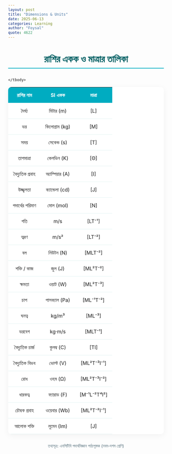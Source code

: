 ```yaml
---
layout: post
title: "Dimensions & Units"
date: 2025-06-13
categories: Learning
author: "Foysal"
quote: 4622
---
```


<html lang="bn">
<head>
  <meta charset="UTF-8">
  <meta name="viewport" content="width=device-width, initial-scale=1.0">
  <title>রাশির একক ও মাত্রা</title>
  <style>
    @import url('https://fonts.googleapis.com/css2?family=Noto+Sans+Bengali:wght@400;700&display=swap');

    body {
      font-family: 'Noto Sans Bengali', sans-serif;
      background: linear-gradient(to right, #e0f7fa, #ffffff);
      color: #2c3e50;
      padding: 40px 20px;
      max-width: 1000px;
      margin: auto;
    }

    h1 {
      text-align: center;
      color: #006064;
      font-size: 2.2em;
      margin-bottom: 30px;
      border-bottom: 2px solid #00acc1;
      padding-bottom: 10px;
    }

    table {
      width: 100%;
      border-collapse: collapse;
      background: #ffffff;
      border-radius: 10px;
      overflow: hidden;
      box-shadow: 0 4px 20px rgba(0,0,0,0.05);
    }

    th, td {
      padding: 15px;
      text-align: center;
      border-bottom: 1px solid #e0f2f1;
    }

    th {
      background-color: #00acc1;
      color: white;
      font-weight: bold;
    }

    tr:hover {
      background-color: #e0f7fa;
    }

    .note {
      margin-top: 30px;
      font-size: 0.95em;
      color: #546e7a;
      text-align: center;
    }
  </style>
</head>
<body>
  <h1>রাশির একক ও মাত্রার তালিকা</h1>
  <table>
    <thead>
      <tr>
        <th>রাশির নাম</th>
        <th>SI একক</th>
        <th>মাত্রা</th>
      </tr>
    </thead>
    <tbody>
      <tr><td>দৈর্ঘ্য</td><td>মিটার (m)</td><td>[L]</td></tr>
      <tr><td>ভর</td><td>কিলোগ্রাম (kg)</td><td>[M]</td></tr>
      <tr><td>সময়</td><td>সেকেন্ড (s)</td><td>[T]</td></tr>
      <tr><td>তাপমাত্রা</td><td>কেলভিন (K)</td><td>[Θ]</td></tr>
      <tr><td>বৈদ্যুতিক প্রবাহ</td><td>অ্যাম্পিয়ার (A)</td><td>[I]</td></tr>
      <tr><td>উজ্জ্বলতা</td><td>ক্যান্ডেলা (cd)</td><td>[J]</td></tr>
      <tr><td>পদার্থের পরিমাণ</td><td>মোল (mol)</td><td>[N]</td></tr>
      <tr><td>গতি</td><td>m/s</td><td>[LT⁻¹]</td></tr>
      <tr><td>ত্বরণ</td><td>m/s²</td><td>[LT⁻²]</td></tr>
      <tr><td>বল</td><td>নিউটন (N)</td><td>[MLT⁻²]</td></tr>
      <tr><td>শক্তি / কাজ</td><td>জুল (J)</td><td>[ML²T⁻²]</td></tr>
      <tr><td>ক্ষমতা</td><td>ওয়াট (W)</td><td>[ML²T⁻³]</td></tr>
      <tr><td>চাপ</td><td>পাসক্যাল (Pa)</td><td>[ML⁻¹T⁻²]</td></tr>
      <tr><td>ঘনত্ব</td><td>kg/m³</td><td>[ML⁻³]</td></tr>
      <tr><td>ভরবেগ</td><td>kg·m/s</td><td>[MLT⁻¹]</td></tr>
      <tr><td>বৈদ্যুতিক চার্জ</td><td>কুলম্ব (C)</td><td>[TI]</td></tr>
      <tr><td>বৈদ্যুতিক বিভব</td><td>ভোল্ট (V)</td><td>[ML²T⁻³I⁻¹]</td></tr>
      <tr><td>রোধ</td><td>ওহম (Ω)</td><td>[ML²T⁻³I⁻²]</td></tr>
      <tr><td>ধারকত্ব</td><td>ফ্যারাড (F)</td><td>[M⁻¹L⁻²T⁴I²]</td></tr>
      <tr><td>চৌম্বক প্রবাহ</td><td>ওয়েবার (Wb)</td><td>[ML²T⁻²I⁻¹]</td></tr>
      <tr><td>আলোক শক্তি</td><td>লুমেন (lm)</td><td>[J]</td></tr>
     
    </tbody>
  </table>
  <p class="note">তথ্যসূত্র: এনসিটিবি পদার্থবিজ্ঞান পাঠ্যপুস্তক (নবম-দশম শ্রেণি)</p>
</body>
</html>
